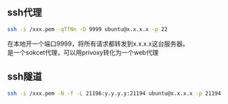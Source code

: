 ## ssh代理
```bash
ssh -i /xxx.pem -qTfNn -D 9999 ubuntu@x.x.x.x -p 22
```
在本地开一个端口9999，将所有请求都转发到x.x.x.x这台服务器。   
是一个sokcet代理，可以用privoxy转化为一个web代理

## ssh隧道
```bash
ssh -i /xxx.pem -N -f -L 21196:y.y.y.y:21194 ubuntu@x.x.x.x -p 21194
```
